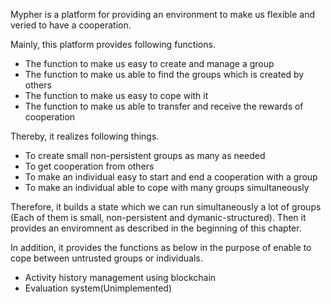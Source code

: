 Mypher is a platform for providing an environment to make us flexible and veried to have a cooperation.

Mainly, this platform provides following functions.  
* The function to make us easy to create and manage a group
* The function to make us able to find the groups which is created by others
* The function to make us easy to cope with it
* The function to make us able to transfer and receive the rewards of cooperation

Thereby, it realizes following things.
* To create small non-persistent groups as many as needed
* To get cooperation from others
* To make an individual easy to start and end a cooperation with a group
* To make an individual able to cope with many groups simultaneously

Therefore, it builds a state which we can run simultaneously a lot of groups (Each of them is small, non-persistent and dymanic-structured). Then it provides an enviromnent as described in the beginning of this chapter.

In addition, it provides the functions as below in the purpose of enable to cope between untrusted groups or individuals.
* Activity history management using blockchain
* Evaluation system(Unimplemented)
